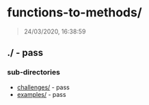 # functions-to-methods/

> 24/03/2020, 16:38:59 

## ./ - pass


### sub-directories

* [challenges/](./challenges/REVIEW.md) - pass
* [examples/](./examples/REVIEW.md) - pass

